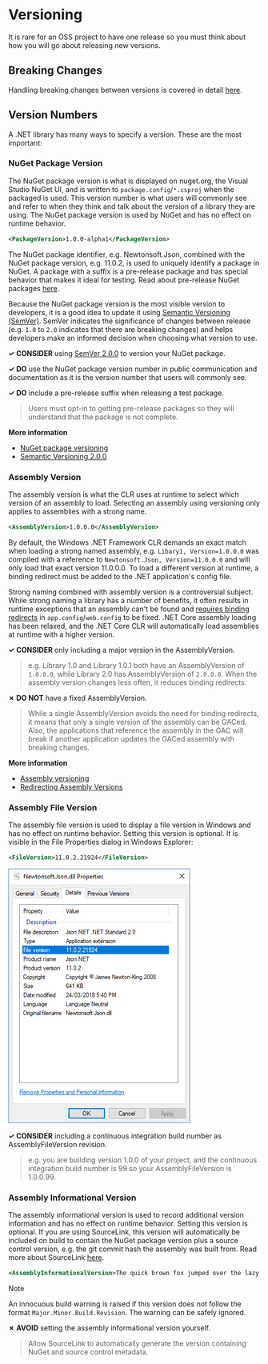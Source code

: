 ﻿# Versioning

It is rare for an OSS project to have one release so you must think about how you will go about releasing new versions.

## Breaking Changes

Handling breaking changes between versions is covered in detail [here](./breaking-changes.md).

## Version Numbers

A .NET library has many ways to specify a version. These are the most important:

### NuGet Package Version

The NuGet package version is what is displayed on nuget.org, the Visual Studio NuGet UI, and is written to `package.config`/`*.csproj` when the packaged is used. This version number is what users will commonly see and refer to when they think and talk about the version of a library they are using. The NuGet package version is used by NuGet and has no effect on runtime behavior.

```xml
<PackageVersion>1.0.0-alpha1</PackageVersion>
```

The NuGet package identifier, e.g. Newtonsoft.Json, combined with the NuGet package version, e.g. 11.0.2, is used to uniquely identify a package in NuGet. A package with a suffix is a pre-release package and has special behavior that makes it ideal for testing. Read about pre-release NuGet packages [here](./nuget.md#pre-release-packages).

Because the NuGet package version is the most visible version to developers, it is a good idea to update it using [Semantic Versioning (SemVer)](https://semver.org/). SemVer indicates the significance of changes between release (e.g. `1.0` to `2.0` indicates that there are breaking changes) and helps developers make an informed decision when choosing what version to use.

**✓ CONSIDER** using [SemVer 2.0.0](https://semver.org/) to version your NuGet package.

**✓ DO** use the NuGet package version number in public communication and documentation as it is the version number that users will commonly see.

**✓ DO** include a pre-release suffix when releasing a test package.

> Users must opt-in to getting pre-release packages so they will understand that the package is not complete.

**More information**

* [NuGet package versioning](https://docs.microsoft.com/en-us/nuget/reference/package-versioning)
* [Semantic Versioning 2.0.0](https://semver.org/)

### Assembly Version

The assembly version is what the CLR uses at runtime to select which version of an assembly to load. Selecting an assembly using versioning only applies to assemblies with a strong name.

```xml
<AssemblyVersion>1.0.0.0</AssemblyVersion>
```

By default, the Windows .NET Framework CLR demands an exact match when loading a strong named assembly, e.g. `Libary1, Version=1.0.0.0` was compiled with a reference to `Newtonsoft.Json, Version=11.0.0.0` and will only load that exact version 11.0.0.0. To load a different version at runtime, a binding redirect must be added to the .NET application's config file.

Strong naming combined with assembly version is a controversial subject. While strong naming a library has a number of benefits, it often results in runtime exceptions that an assembly can't be found and [requires binding redirects](https://docs.microsoft.com/en-us/dotnet/framework/configure-apps/redirect-assembly-versions) in `app.config`/`web.config` to be fixed. .NET Core assembly loading has been relaxed, and the .NET Core CLR will automatically load assemblies at runtime with a higher version.

**✓ CONSIDER** only including a major version in the AssemblyVersion.

> e.g. Library 1.0 and Library 1.0.1 both have an AssemblyVersion of `1.0.0.0`, while Library 2.0 has AssemblyVersion of `2.0.0.0`. When the assembly version changes less often, it reduces binding redirects.

**✗ DO NOT** have a fixed AssemblyVersion.

> While a single AssemblyVersion avoids the need for binding redirects, it means that only a single version of the assembly can be GACed. Also, the applications that reference the assembly in the GAC will break if another application updates the GACed assembly with breaking changes.

**More information**

* [Assembly versioning](https://docs.microsoft.com/en-us/dotnet/framework/app-domains/assembly-versioning)
* [Redirecting Assembly Versions](https://docs.microsoft.com/en-us/dotnet/framework/configure-apps/redirect-assembly-versions)

### Assembly File Version

The assembly file version is used to display a file version in Windows and has no effect on runtime behavior. Setting this version is optional. It is visible in the File Properties dialog in Windows Explorer:

```xml
<FileVersion>11.0.2.21924</FileVersion>
```

![Windows Explorer](../images/win-properties.png "Windows Explorer")

**✓ CONSIDER** including a continuous integration build number as AssemblyFileVersion revision.

> e.g. you are building version 1.0.0 of your project, and the continuous integration build number is 99 so your AssemblyFileVersion is 1.0.0.99.

### Assembly Informational Version

The assembly informational version is used to record additional version information and has no effect on runtime behavior. Setting this version is optional. If you are using SourceLink, this version will automatically be included on build to contain the NuGet package version plus a source control version, e.g. the git commit hash the assembly was built from. Read more about SourceLink [here](./sourcelink.md).

```xml
<AssemblyInformationalVersion>The quick brown fox jumped over the lazy dog.</AssemblyInformationalVersion>
```

> [!NOTE]
> An innocuous build warning is raised if this version does not follow the format `Major.Minor.Build.Revision`. The warning can be safely ignored.

**✗ AVOID** setting the assembly informational version yourself.

> Allow SourceLink to automatically generate the version containing NuGet and source control metadata.